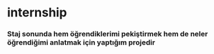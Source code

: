 # internship
### Staj sonunda hem öğrendiklerimi pekiştirmek hem de neler öğrendiğimi anlatmak için yaptığım projedir
